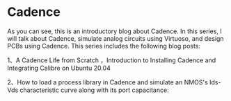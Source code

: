# Cadence
As you can see, this is an introductory blog about Cadence.
In this series, I will talk about Cadence, simulate analog circuits using Virtuoso, and design PCBs using Cadence.
This series includes the following blog posts:

1、A Cadence Life from Scratch ，Introduction to Installing Cadence and Integrating Calibre on Ubuntu 20.04

2、How to load a process library in Cadence and simulate an NMOS's Ids-Vds characteristic curve along with its port capacitance:
